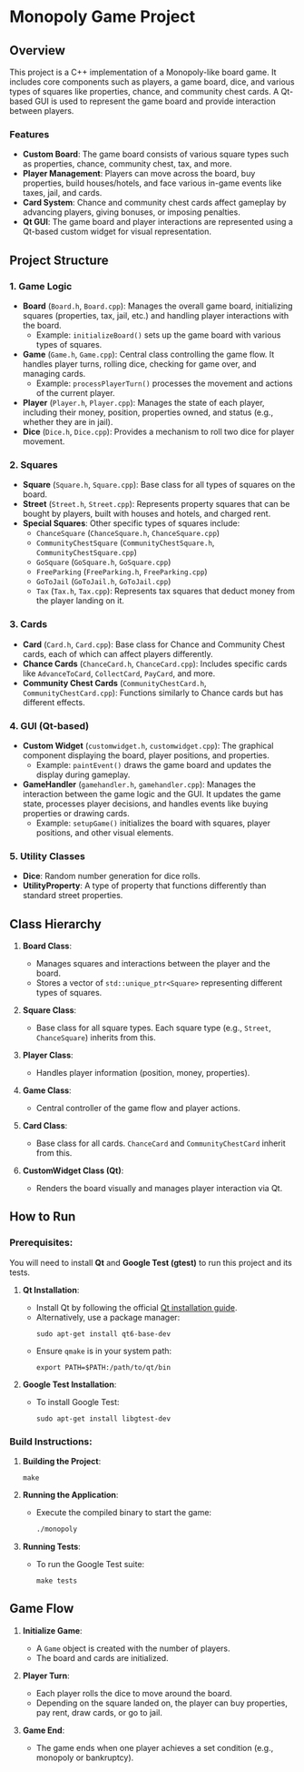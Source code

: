 # Monopoly Game Project

## Overview
This project is a C++ implementation of a Monopoly-like board game. It includes core components such as players, a game board, dice, and various types of squares like properties, chance, and community chest cards. A Qt-based GUI is used to represent the game board and provide interaction between players.

### Features
- **Custom Board**: The game board consists of various square types such as properties, chance, community chest, tax, and more.
- **Player Management**: Players can move across the board, buy properties, build houses/hotels, and face various in-game events like taxes, jail, and cards.
- **Card System**: Chance and community chest cards affect gameplay by advancing players, giving bonuses, or imposing penalties.
- **Qt GUI**: The game board and player interactions are represented using a Qt-based custom widget for visual representation.

## Project Structure

### 1. **Game Logic**
- **Board** (`Board.h`, `Board.cpp`): Manages the overall game board, initializing squares (properties, tax, jail, etc.) and handling player interactions with the board.
  - Example: `initializeBoard()` sets up the game board with various types of squares.
- **Game** (`Game.h`, `Game.cpp`): Central class controlling the game flow. It handles player turns, rolling dice, checking for game over, and managing cards.
  - Example: `processPlayerTurn()` processes the movement and actions of the current player.
- **Player** (`Player.h`, `Player.cpp`): Manages the state of each player, including their money, position, properties owned, and status (e.g., whether they are in jail).
- **Dice** (`Dice.h`, `Dice.cpp`): Provides a mechanism to roll two dice for player movement.
  
### 2. **Squares**
- **Square** (`Square.h`, `Square.cpp`): Base class for all types of squares on the board.
- **Street** (`Street.h`, `Street.cpp`): Represents property squares that can be bought by players, built with houses and hotels, and charged rent.
- **Special Squares**: Other specific types of squares include:
  - `ChanceSquare` (`ChanceSquare.h`, `ChanceSquare.cpp`)
  - `CommunityChestSquare` (`CommunityChestSquare.h`, `CommunityChestSquare.cpp`)
  - `GoSquare` (`GoSquare.h`, `GoSquare.cpp`)
  - `FreeParking` (`FreeParking.h`, `FreeParking.cpp`)
  - `GoToJail` (`GoToJail.h`, `GoToJail.cpp`)
  - `Tax` (`Tax.h`, `Tax.cpp`): Represents tax squares that deduct money from the player landing on it.

### 3. **Cards**
- **Card** (`Card.h`, `Card.cpp`): Base class for Chance and Community Chest cards, each of which can affect players differently.
- **Chance Cards** (`ChanceCard.h`, `ChanceCard.cpp`): Includes specific cards like `AdvanceToCard`, `CollectCard`, `PayCard`, and more.
- **Community Chest Cards** (`CommunityChestCard.h`, `CommunityChestCard.cpp`): Functions similarly to Chance cards but has different effects.

### 4. **GUI (Qt-based)**
- **Custom Widget** (`customwidget.h`, `customwidget.cpp`): The graphical component displaying the board, player positions, and properties.
  - Example: `paintEvent()` draws the game board and updates the display during gameplay.
- **GameHandler** (`gamehandler.h`, `gamehandler.cpp`): Manages the interaction between the game logic and the GUI. It updates the game state, processes player decisions, and handles events like buying properties or drawing cards.
  - Example: `setupGame()` initializes the board with squares, player positions, and other visual elements.

### 5. **Utility Classes**
- **Dice**: Random number generation for dice rolls.
- **UtilityProperty**: A type of property that functions differently than standard street properties.

## Class Hierarchy

1. **Board Class**: 
   - Manages squares and interactions between the player and the board.
   - Stores a vector of `std::unique_ptr<Square>` representing different types of squares.

2. **Square Class**: 
   - Base class for all square types. Each square type (e.g., `Street`, `ChanceSquare`) inherits from this.
   
3. **Player Class**: 
   - Handles player information (position, money, properties).
   
4. **Game Class**: 
   - Central controller of the game flow and player actions.
   
5. **Card Class**: 
   - Base class for all cards. `ChanceCard` and `CommunityChestCard` inherit from this.

6. **CustomWidget Class (Qt)**: 
   - Renders the board visually and manages player interaction via Qt.

## How to Run

### Prerequisites:
You will need to install **Qt** and **Google Test (gtest)** to run this project and its tests.

1. **Qt Installation**:
   - Install Qt by following the official [Qt installation guide](https://doc.qt.io/qt-6/gettingstarted.html).
   - Alternatively, use a package manager:
       ```terminal
       sudo apt-get install qt6-base-dev
       ```
   - Ensure `qmake` is in your system path:
     ```terminal
     export PATH=$PATH:/path/to/qt/bin
     ```

2. **Google Test Installation**:
   - To install Google Test:
       ```terminal
       sudo apt-get install libgtest-dev
       ```

### Build Instructions:

1. **Building the Project**:

     ```terminal
     make
     ```

2. **Running the Application**:
   - Execute the compiled binary to start the game:
     ```bash
     ./monopoly
     ```

3. **Running Tests**:
   - To run the Google Test suite:
     ```terminal
     make tests
     ```

## Game Flow

1. **Initialize Game**:
   - A `Game` object is created with the number of players.
   - The board and cards are initialized.
   
2. **Player Turn**:
   - Each player rolls the dice to move around the board.
   - Depending on the square landed on, the player can buy properties, pay rent, draw cards, or go to jail.
   
3. **Game End**:
   - The game ends when one player achieves a set condition (e.g., monopoly or bankruptcy).
